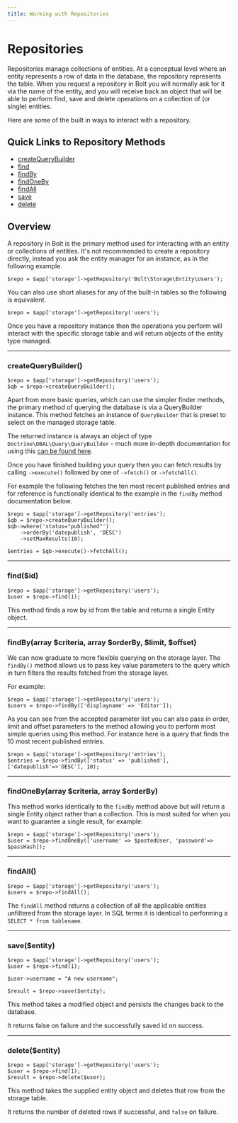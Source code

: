 ```yaml
---
title: Working with Repositories
---
```

# Repositories

Repositories manage collections of entities. At a conceptual level where an entity represents a row of data in the
database, the repository represents the table. When you request a repository in Bolt you will normally ask for it
via the name of the entity, and you will receive back an object that will be able to perform find, save and delete
operations on a collection of (or single) entities.

Here are some of the built in ways to interact with a repository.

## Quick Links to Repository Methods

 - <a href="#createquerybuilder">createQueryBuilder</a>
 - <a href="#findid">find</a>
 - <a href="#findbyarray-criteria-array-orderby-limit-offset">findBy</a>
 - <a href="#findonebyarray-criteria-array-orderby">findOneBy</a>
 - <a href="#findall">findAll</a>
 - <a href="#saveentity">save</a>
 - <a href="#deleteentity">delete</a>


## Overview

A repository in Bolt is the primary method used for interacting with an entity or collections of entities. It's not recommended to create a repository directly, instead you ask the entity manager for an instance, as in the following example.

```
$repo = $app['storage']->getRepository('Bolt\Storage\Entity\Users');
```

You can also use short aliases for any of the built-in tables so the following is equivalent.

```
$repo = $app['storage']->getRepository('users');
```

Once you have a repository instance then the operations you perform will interact with the specific storage table and will return objects of the entity type managed.

---

### createQueryBuilder()

```
$repo = $app['storage']->getRepository('users');
$qb = $repo->createQueryBuilder();
```

Apart from more basic queries, which can use the simpler finder methods, the primary method of querying the database is via a QueryBuilder instance. This method fetches an instance of `QueryBuilder` that is preset to select on the managed storage table.

The returned instance is always an object of type `Doctrine\DBAL\Query\QueryBuilder` - much more in-depth documentation for using this <a href="http://doctrine-dbal.readthedocs.org/en/latest/reference/query-builder.html">can be found here</a>.

Once you have finished building your query then you can fetch results by calling `->execute()` followed by one of `->fetch()` or `->fetchAll()`.

For example the following fetches the ten most recent published entries and for reference is functionally identical to the example in the `findBy` method documentation below.

```
$repo = $app['storage']->getRepository('entries');
$qb = $repo->createQueryBuilder();
$qb->where('status="published"')
    ->orderBy('datepublish', 'DESC')
    ->setMaxResults(10);

$entries = $qb->execute()->fetchAll();
```


---

### find($id)

```
$repo = $app['storage']->getRepository('users');
$user = $repo->find(1);
```

This method finds a row by id from the table and returns a single Entity object.

---

### findBy(array $criteria, array $orderBy, $limit, $offset)

We can now graduate to more flexible querying on the storage layer. The `findBy()` method allows us to pass key value parameters to the query which in turn filters the results fetched from the storage layer.

For example:

```
$repo = $app['storage']->getRepository('users');
$users = $repo->findBy(['displayname' => 'Editor']);
```

As you can see from the accepted parameter list you can also pass in order, limit and offset parameters to the method allowing you to perform most simple queries using this method. For instance here is a query that finds the 10 most recent published entries.

```
$repo = $app['storage']->getRepository('entries');
$entries = $repo->findBy(['status' => 'published'], ['datepublish'=>'DESC'], 10);
```

---

### findOneBy(array $criteria, array $orderBy)

This method works identically to the `findBy` method above but will return a single Entity object rather than a collection. This is most suited for when you want to guarantee a single result, for example:

```
$repo = $app['storage']->getRepository('users');
$user = $repo->findOneBy(['username' => $postedUser, 'password'=> $passHash]);
```


---

### findAll()

```
$repo = $app['storage']->getRepository('users');
$users = $repo->findAll();
```

The `findAll` method returns a collection of all the applicable entities unfiltered from the storage layer. In SQL terms it is identical to performing a `SELECT * from tablename`.

---

### save($entity)

```
$repo = $app['storage']->getRepository('users');
$user = $repo->find(1);

$user->username = "A new username";

$result = $repo->save($entity);
```

This method takes a modified object and persists the changes back to the database.

It returns false on failure and the successfully saved id on success.

---

### delete($entity)

```
$repo = $app['storage']->getRepository('users');
$user = $repo->find(1);
$result = $repo->delete($user);
```

This method takes the supplied entity object and deletes that row from the storage table.

It returns the number of deleted rows if successful, and `false` on failure.

